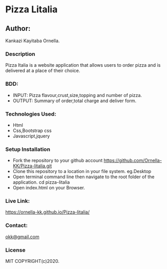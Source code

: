 # Pizza Litalia
## Author:
Kankazi Kayitaba Ornella.
### Description
Pizza Italia is a website application that allows users to order pizza and is delivered at a place of their choice.
### BDD:
* INPUT: Pizza flavour,crust,size,topping and number of pizza.
* OUTPUT: Summary of order,total charge and deliver form.
### Technologies Used:
* Html
* Css,Bootstrap css
* Javascript,jquery
### Setup Installation
* Fork the repository to your github account https://github.com/Ornella-KK/Pizza-litalia.git
* Clone this repository to a location in your file system. eg.Desktop
* Open terminal command line then navigate to the root folder of the application. cd pizza-litalia
* Open index.html on your Browser.

### Live Link:
https://ornella-kk.github.io/Pizza-litalia/
### Contact:
okk@gmail.com
### License
MIT
COPYRIGHT(c)2020.



